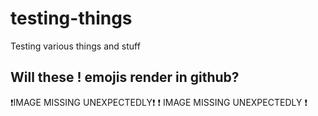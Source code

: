# testing-things
Testing various things and stuff

## Will these ! emojis render in github?

 ❗IMAGE MISSING UNEXPECTEDLY❗
 :exclamation: IMAGE MISSING UNEXPECTEDLY :exclamation:
